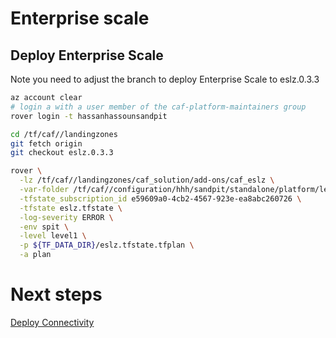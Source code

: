 # Enterprise scale

## Deploy Enterprise Scale

Note you need to adjust the branch to deploy Enterprise Scale to eslz.0.3.3

```bash
az account clear
# login a with a user member of the caf-platform-maintainers group
rover login -t hassanhassounsandpit

cd /tf/caf//landingzones
git fetch origin
git checkout eslz.0.3.3

rover \
  -lz /tf/caf//landingzones/caf_solution/add-ons/caf_eslz \
  -var-folder /tf/caf//configuration/hhh/sandpit/standalone/platform/level1/eslz \
  -tfstate_subscription_id e59609a0-4cb2-4567-923e-ea8abc260726 \
  -tfstate eslz.tfstate \
  -log-severity ERROR \
  -env spit \
  -level level1 \
  -p ${TF_DATA_DIR}/eslz.tfstate.tfplan \
  -a plan

```

# Next steps

 [Deploy Connectivity](../../level2/connectivity/readme.md)
